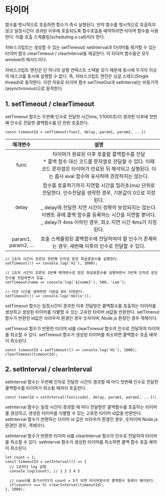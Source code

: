 # 타이머

함수를 명시적으로 호출하면 함수가 즉시 실행된다. 만약 함수를 명시적으로 호출하지 않고 일정시간이 경과된 이후에 호출되도록 함수호출을 예약하려면 타이머 함수를 사용한다. 이를 호출 스케쥴링(scheduling a call)이라 한다.

자바스크립트는 생성할 수 있는 setTimeout/ setInterval과 타이머를 제거할 수 있는 타이머 함수 clearTimeout / clearInterval을 제공한다. 이 타이머 함수들은 모두 window의 메서드이다.

자바스크립트 엔진은 단 하나의 실행 컨텍스트 스택을 갖기 때문에 동시에 두가지 이상의 태스크를 동시에 실행할 수 없다. 즉, 자바스크립트 엔진은 싱글 스레드(Single thread)로 동작한다. 이런 이유로 타이머 함수 setTimeOut과 setInterval는 비동기적(asynchronous)으로 동작한다.

## 1. setTimeout / clearTimeout

setTimeout 함수는 두번째 인수로 전달한 시간(ms, 1/1000초)이 경과한 이후에 첫번째 인수로 전달한 콜백함수를 단 한번 호출한다.

```
const timeoutId = setTimeout(func[, delay, param1, param2, ...])
```

|      매개변수       |                                                                                                                                             설명                                                                                                                                             |
| :-----------------: | :------------------------------------------------------------------------------------------------------------------------------------------------------------------------------------------------------------------------------------------------------------------------------------------: |
|        func         |                                         타이머가 완료된 이후 호출할 콜백함수를 전달<br>\* 콜백 함수 대신 코드를 문자열로 전달할 수 있다. 이때 코드 문자열은 타이머가 만료된 뒤 해석되고 실행된다. 이는 흡사 eval 함수와 유사하며 권장하지는 않는다.                                          |
|        delay        | 함수를 호출하기까지 지연할 시간을 밀리초(ms) 단위로 전달한다. 인수전달을 생략한 경우, 기본값이 0으로 지정된다.<br>_ delay에 전달한 지연 시간이 정확히 보장되지는 않는다. 이벤트 큐에 콜백 함수를 등록하는 시간을 지연할 뿐이다.<br>_ delay가 4ms 이하인 경우, 최소 지연 시간 4ms가 지정된다. |
| param1, param2, ... |                                                                                             호출 스케쥴링된 콜백함수에 전달하여야 할 인수가 존재하는 경우, 세번째 이후의 인수로 전달할 수 있다.                                                                                              |

```
// 1초의 시간이 흐른뒤 첫번째 인자로 받은 화살표함수를 실행한다.
setTimeout(() => console.log('Hi'), 1000);

// 1초의 시간이 흐른뒤 1번째 매개변수로 받은 화살표함수를 실행하면서 3번재 인자로 받은 인수를 전달하면서 호출.
setTimeout(name => console.log(`${name}`), 500, 'Lee');

// 지연 시간을 생략하면 기본값 0이 지정된다.
setTimeout(() => console.log('Hello'));
```

setTimeout 함수는 일정시간이 경과한 이후 전달받은 콜백함수를 호출하는 타이머를 생성하고 생성된 타이머를 식별할 수 있는 고유한 타이머 id값을 반환한다. setTimeout 함수가 반환한 id값은 브라우저 환경인 경우 숫자이며, Node.js 환경인 경우 객체이다.

setTimeout 함수가 반환한 타이머 id를 clearTimeout 함수의 인수로 전달하여 타이머를 취소할 수 있다. setTimeout 함수가 생성된 타이머를 취소하면 콜백함수 호출 예약이 취소된다.

```
const timeoutId = setTimeout(() => console.log('Hi'), 1000);
clearTimeout(timeoutId);
```

## 2. setInterval / clearInterval

setInterval 함수는 두번째 인자로 전달한 시간이 경과할 때 마다 첫번째 인수로 전달한 콜백함수를 타이머가 취소될 때까지 호출한다.

```
const timerId = setInterval(func|code[, delay, param1, param2, ...]);
```

setInterval 함수는 일정 시간이 경과할 때 마다 전달받은 콜백함수를 호출하는 타이머를 생성하고, 생성된 타이머를 식별할 수 있는 고유한 타이머 id값을 반환한다. setInterval 함수가 반환하는 타이머 id 값은 브라우저 환경인 경우, 숫자이며 Node.js 환경인 경우, 객체이다.

setInterval 함수가 반환한 타이머 id를 clearInterval 함수의 인수로 전달하여 타이머를 취소할 수 있다. setInterval 함수가 생성한 타이머를 취소하면 콜백 함수 호출 예약이 취소된다.

```
let count = 1;
const timeoutId = setInterval(() => {
  // 1초마다 log 실행
  console.log(count); // 1 2 3 4 5

  // count를 증가시키다가 count = 5가 되면 타이머함수의 콜백함수 등록이 해지된다.
  if(count++ === 5) clearInterval(timeoutId);
}, 1000);
```
